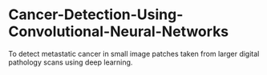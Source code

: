 # Cancer-Detection-Using-Convolutional-Neural-Networks
To detect metastatic cancer in small image patches taken from larger digital pathology scans using deep learning.
